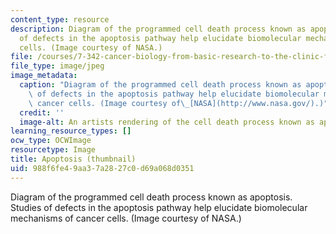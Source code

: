 ```yaml
---
content_type: resource
description: Diagram of the programmed cell death process known as apoptosis. Studies
  of defects in the apoptosis pathway help elucidate biomolecular mechanisms of cancer
  cells. (Image courtesy of NASA.)
file: /courses/7-342-cancer-biology-from-basic-research-to-the-clinic-fall-2004/988f6fe49aa37a2827c0d69a068d0351_7-342f04-th.jpg
file_type: image/jpeg
image_metadata:
  caption: "Diagram of the programmed cell death process known as apoptosis. Studies\
    \ of defects in the apoptosis pathway help elucidate biomolecular mechanisms of\
    \ cancer cells. (Image courtesy of\_[NASA](http://www.nasa.gov/).)"
  credit: ''
  image-alt: An artists rendering of the cell death process known as apoptosis.
learning_resource_types: []
ocw_type: OCWImage
resourcetype: Image
title: Apoptosis (thumbnail)
uid: 988f6fe4-9aa3-7a28-27c0-d69a068d0351
---
```

Diagram of the programmed cell death process known as apoptosis. Studies of defects in the apoptosis pathway help elucidate biomolecular mechanisms of cancer cells. (Image courtesy of NASA.)

